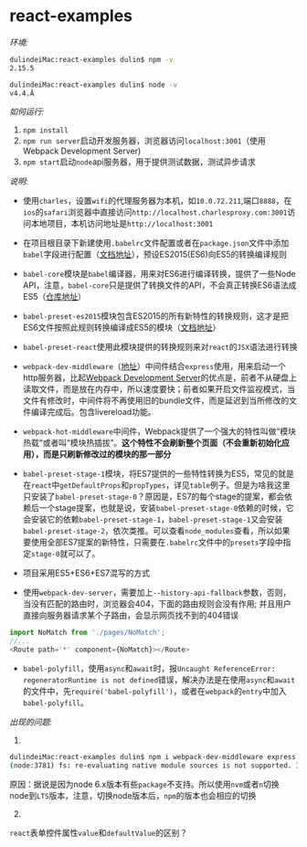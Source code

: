 # react-examples

_环境:_

```bash
dulindeiMac:react-examples dulin$ npm -v
2.15.5
```

```bash
dulindeiMac:react-examples dulin$ node -v
v4.4.Â
```

_如何运行:_

1.  `npm install`
2.  `npm run server`启动开发服务器，浏览器访问`localhost:3001`（使用Webpack Development Server)
3.  `npm start`启动`node`api服务器，用于提供测试数据，测试异步请求


_说明:_

*   使用`charles`，设置`wifi`的代理服务器为本机，如`10.0.72.211`,端口`8888`，在`ios`的`safari`浏览器中直接访问`http://localhost.charlesproxy.com:3001`访问本地项目，本机访问地址是`http://localhost:3001`

*   在项目根目录下新建使用`.babelrc`文件配置或者在`package.json`文件中添加`babel`字段进行配置（[文档地址](http://babeljs.io/docs/usage/babelrc/#use-via-package-json)），预设ES2015(ES6)向ES5的转换编译规则

*   `babel-core`模块是`babel`编译器，用来对ES6进行编译转换，提供了一些Node API，注意，`babel-core`只是提供了转换文件的API，不会真正转换ES6语法成ES5（[仓库地址](https://github.com/babel/babel/tree/master/packages/babel-core)）

*   `babel-preset-es2015`模块包含ES2015的所有新特性的转换规则，这才是把ES6文件按照此规则转换编译成ES5的模块（[文档地址](https://babeljs.io/docs/plugins/preset-es2015/)）

*   `babel-preset-react`使用此模块提供的转换规则来对`react`的`JSX`语法进行转换

*   `webpack-dev-middleware`（[地址](https://github.com/webpack/webpack-dev-middleware)）中间件结合`express`使用，用来启动一个http服务器，比起[Webpack Development Server](https://webpack.github.io/docs/webpack-dev-server.html)的优点是，前者不从硬盘上读取文件，而是放在内存中，所以速度要快；前者如果开启文件监视模式，当文件有修改时，中间件将不再使用旧的bundle文件，而是延迟到当所修改的文件编译完成后。包含livereload功能。

*   `webpack-hot-middleware`中间件，Webpack提供了一个强大的特性叫做“模块热载”或者叫“模块热插拔”。__这个特性不会刷新整个页面（不会重新初始化应用），而是只刷新修改过的模块的那一部分__

*   `babel-preset-stage-1`模块，将ES7提供的一些特性转换为ES5，常见的就是在`react`中`getDefaultProps`和`propTypes`，详见`table`例子。但是为啥我这里只安装了`babel-preset-stage-0`？原因是，ES7的每个stage的提案，都会依赖后一个stage提案，也就是说，安装`babel-preset-stage-0`依赖的时候，它会安装它的依赖`babel-preset-stage-1`，`babel-preset-stage-1`又会安装`babel-preset-stage-2`，依次类推。可以查看`node_modules`查看，所以如果要使用全部ES7提案的新特性，只需要在`.babelrc`文件中的`presets`字段中指定`stage-0`就可以了。

*   项目采用ES5+ES6+ES7混写的方式

*   使用`webpack-dev-server`，需要加上`--history-api-fallback`参数，否则，当没有匹配的路由时，浏览器会404，下面的路由规则会没有作用; 并且用户直接向服务器请求某个子路由，会显示网页找不到的404错误
```js
import NoMatch from './pages/NoMatch';
//...
<Route path='*' component={NoMatch}></Route>
```

* 	`babel-polyfill`，使用`async`和`await`时，报`Uncaught ReferenceError: regeneratorRuntime is not defined`错误，解决办法是在使用`async`和`await`的文件中，先`require('babel-polyfill')`，或者在`webpack`的`entry`中加入`babel-polyfill`。

_出现的问题:_

1.
```bash
dulindeiMac:react-examples dulin$ npm i webpack-dev-middleware express --save-dev
(node:3781) fs: re-evaluating native module sources is not supported. If you are using the graceful-fs module, please update it to a more recent version.
```

原因：据说是因为node 6.x版本有些`package`不支持。所以使用`nvm`或者`n`切换node到`LTS`版本，注意，切换node版本后，`npm`的版本也会相应的切换

2.

`react`表单控件属性`value`和`defaultValue`的区别？
